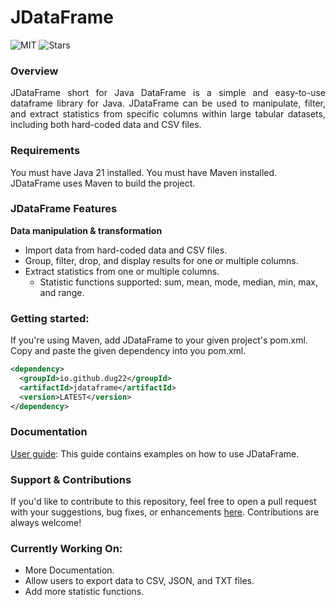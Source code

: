 JDataFrame
=======
![MIT](https://img.shields.io/badge/License-MIT-grey?style=flat-square&color=green)
![Stars](https://img.shields.io/github/stars/dug22/jdataframe.svg)
### Overview
<p align="justify">
JDataFrame short for Java DataFrame is a simple and easy-to-use dataframe library for Java. JDataFrame can be used to manipulate, filter, and extract statistics from specific columns within large tabular datasets, including both hard-coded data and CSV files. 
</p>

### Requirements
You must have Java 21 installed.
You must have Maven installed. JDataFrame uses Maven to build the project.

### JDataFrame Features
**Data manipulation & transformation**
* Import data from hard-coded data and CSV files.
* Group, filter, drop, and display results for one or multiple columns.
* Extract statistics from one or multiple columns.
  * Statistic functions supported: sum, mean, mode, median, min, max, and range.

### Getting started:
If you're using Maven, add JDataFrame to your given project's pom.xml. Copy and paste the given dependency into you pom.xml.
~~~xml
<dependency>
  <groupId>io.github.dug22</groupId>
  <artifactId>jdataframe</artifactId>
  <version>LATEST</version>
</dependency>
~~~


### Documentation
[User guide](https://github.com/dug22/JDataFrame/blob/master/UserGuide.md): This guide contains examples on how to use JDataFrame.

### Support & Contributions
If you'd like to contribute to this repository, feel free to open a pull request with your suggestions, bug fixes, or enhancements [here](https://github.com/dug22/JDataFrame/issues). Contributions are always welcome! 

### Currently Working On:
* More Documentation.
* Allow users to export data to CSV, JSON, and TXT files.
* Add more statistic functions. 
